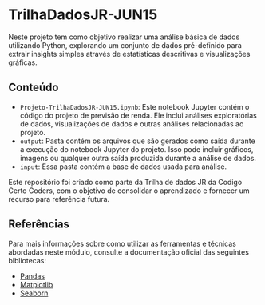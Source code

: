 # TrilhaDadosJR-JUN15

Neste projeto tem como objetivo realizar uma análise básica de dados utilizando Python, explorando um conjunto de dados pré-definido para extrair insights simples através de estatísticas descritivas e visualizações gráficas.

## Conteúdo

- `Projeto-TrilhaDadosJR-JUN15.ipynb`: Este notebook Jupyter contém o código do projeto de previsão de renda. Ele inclui análises exploratórias de dados, visualizações de dados e outras análises relacionadas ao projeto.
- `output`: Pasta contém os arquivos que são gerados como saída durante a execução do notebook Jupyter do projeto. Isso pode incluir gráficos, imagens ou qualquer outra saída produzida durante a análise de dados.
- `input`: Essa pasta contém a base de dados usada para análise.

Este repositório foi criado como parte da Trilha de dados JR da Codigo Certo Coders, com o objetivo de consolidar o aprendizado e fornecer um recurso para referência futura.

## Referências

Para mais informações sobre como utilizar as ferramentas e técnicas abordadas neste módulo, consulte a documentação oficial das seguintes bibliotecas:

- [Pandas](https://pandas.pydata.org/docs/)
- [Matplotlib](https://matplotlib.org/stable/contents.html)
- [Seaborn](https://seaborn.pydata.org/tutorial.html)
